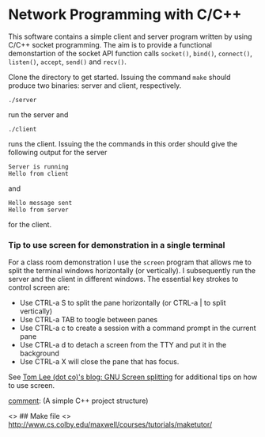 # Network Programming with C/C++

This software contains a simple client and server program written by using C/C++ socket programming. The aim is to provide a functional demonstartion of the socket API function calls `socket()`, `bind()`, `connect()`, `listen()`, `accept`, `send()` and `recv()`.

Clone the directory to get started. Issuing the command `make` should produce two binaries: server and client, respectively. 

```
./server
```

run the server and

```
./client
```

runs the client. Issuing the the commands in this order should give the following output for the server

```
Server is running
Hello from client
```

and 

```
Hello message sent
Hello from server
```
for the client.

### Tip to use screen for demonstration in a single terminal
For a class room demonstration I use the `screen` program that allows me to split the terminal windows horizontally (or vertically). 
I subsequently run the server and the client in different windows. The essential key strokes to control screen are:

- Use CTRL-a S to split the pane horizontally (or CTRL-a | to split vertically)
- Use CTRL-a TAB to toogle between panes
- Use CTRL-a c to create a session with a command prompt in the current pane
- Use CTRL-a d to detach a screen from the TTY and put it in the background
- Use CTRL-a X will close the pane that has focus.


See [Tom Lee (dot co)'s blog: GNU Screen splitting](https://tomlee.co/2011/10/gnu-screen-splitting/) for additional tips on how to use screen.


[comment]: <> (This is a comment, it will not be included)
[comment]: <> (in  the output file unless you use it in)
[comment]: <> (a reference style link.)


[comment]: <> (## Repository structure)

[comment]: (A simple C++ project structure)

[//]: (https://hiltmon.com/blog/2013/07/03/a-simple-c-plus-plus-project-structure/)

<> ## Make file
<> http://www.cs.colby.edu/maxwell/courses/tutorials/maketutor/
